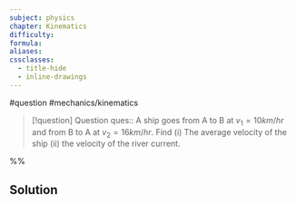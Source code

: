 ```yaml
---
subject: physics
chapter: Kinematics
difficulty: 
formula: 
aliases: 
cssclasses:
  - title-hide
  - inline-drawings
---
```

#question #mechanics/kinematics 

> [!question] Question 
> ques:: A ship goes from A to B at $v_1 = 10km/hr$ and from B to A at $v_2 = 16km/hr$. Find (i) The average velocity of the ship (ii) the velocity of the river current.

%%
## Solution

